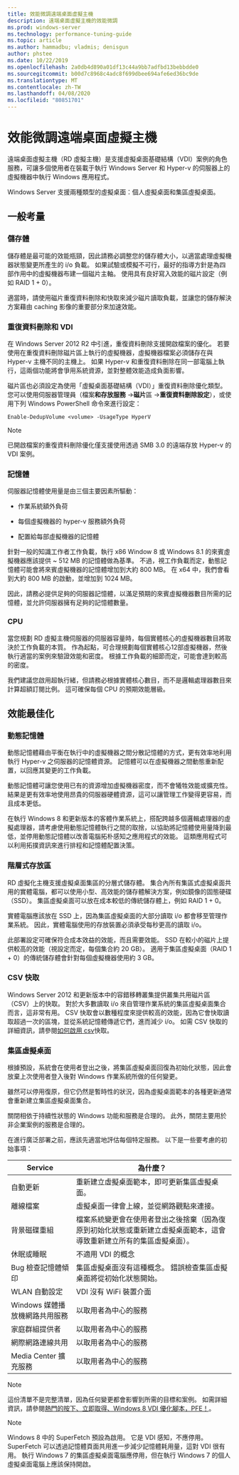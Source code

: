 ```yaml
---
title: 效能微調遠端桌面虛擬主機
description: 遠端桌面虛擬主機的效能微調
ms.prod: windows-server
ms.technology: performance-tuning-guide
ms.topic: article
ms.author: hammadbu; vladmis; denisgun
author: phstee
ms.date: 10/22/2019
ms.openlocfilehash: 2a0db4d890a01df13c44a9bb7adfbd13bebbdde0
ms.sourcegitcommit: b00d7c8968c4adc8f699dbee694afe6ed36bc9de
ms.translationtype: MT
ms.contentlocale: zh-TW
ms.lasthandoff: 04/08/2020
ms.locfileid: "80851701"
---
```

# <a name="performance-tuning-remote-desktop-virtualization-hosts"></a>效能微調遠端桌面虛擬主機

遠端桌面虛擬主機（RD 虛擬主機）是支援虛擬桌面基礎結構（VDI）案例的角色服務，可讓多個使用者在裝載于執行 Windows Server 和 Hyper-v 的伺服器上的虛擬機器中執行 Windows 應用程式。

Windows Server 支援兩種類型的虛擬桌面：個人虛擬桌面和集區虛擬桌面。

## <a name="general-considerations"></a>一般考量

### <a name="storage"></a>儲存體

儲存體是最可能的效能瓶頸，因此請務必調整您的儲存體大小，以適當處理虛擬機器狀態變更所產生的 i/o 負載。 如果試驗或模擬不可行，最好的指導方針是為四部作用中的虛擬機器布建一個磁片主軸。 使用具有良好寫入效能的磁片設定（例如 RAID 1 + 0）。

適當時，請使用磁片重復資料刪除和快取來減少磁片讀取負載，並讓您的儲存解決方案藉由 caching 影像的重要部分來加速效能。

### <a name="data-deduplication-and-vdi"></a>重復資料刪除和 VDI

在 Windows Server 2012 R2 中引進，重復資料刪除支援開啟檔案的優化。 若要使用在重復資料刪除磁片區上執行的虛擬機器，虛擬機器檔案必須儲存在與 Hyper-v 主機不同的主機上。 如果 Hyper-v 和重復資料刪除在同一部電腦上執行，這兩個功能將會爭用系統資源，並對整體效能造成負面影響。

磁片區也必須設定為使用「虛擬桌面基礎結構（VDI）」重復資料刪除優化類型。 您可以使用伺服器管理員（檔案**和存放服務** -&gt;**磁片**區 -&gt;**重復資料刪除設定**），或使用下列 Windows PowerShell 命令來進行設定：

``` syntax
Enable-DedupVolume <volume> -UsageType HyperV
```

> [!NOTE]
> 已開啟檔案的重復資料刪除優化僅支援使用透過 SMB 3.0 的遠端存放 Hyper-v 的 VDI 案例。

### <a name="memory"></a>記憶體

伺服器記憶體使用量是由三個主要因素所驅動：

- 作業系統額外負荷

- 每個虛擬機器的 hyper-v 服務額外負荷

- 配置給每部虛擬機器的記憶體

針對一般的知識工作者工作負載，執行 x86 Window 8 或 Windows 8.1 的來賓虛擬機器應該提供 ~ 512 MB 的記憶體做為基準。 不過，視工作負載而定，動態記憶體可能會將來賓虛擬機器的記憶體增加到大約 800 MB。 在 x64 中，我們會看到大約 800 MB 的啟動，並增加到 1024 MB。

因此，請務必提供足夠的伺服器記憶體，以滿足預期的來賓虛擬機器數目所需的記憶體，並允許伺服器擁有足夠的記憶體數量。

### <a name="cpu"></a>CPU

當您規劃 RD 虛擬主機伺服器的伺服器容量時，每個實體核心的虛擬機器數目將取決於工作負載的本質。 作為起點，可合理規劃每個實體核心12部虛擬機器，然後執行適當的案例來驗證效能和密度。 根據工作負載的細節而定，可能會達到較高的密度。

我們建議您啟用超執行緒，但請務必根據實體核心數目，而不是邏輯處理器數目來計算超額訂閱比例。 這可確保每個 CPU 的預期效能層級。

## <a name="performance-optimizations"></a>效能最佳化

### <a name="dynamic-memory"></a>動態記憶體

動態記憶體藉由平衡在執行中的虛擬機器之間分散記憶體的方式，更有效率地利用執行 Hyper-v 之伺服器的記憶體資源。 記憶體可以在虛擬機器之間動態重新配置，以回應其變更的工作負載。

動態記憶體可讓您使用已有的資源增加虛擬機器密度，而不會犧牲效能或擴充性。 結果是更有效率地使用昂貴的伺服器硬體資源，這可以讓管理工作變得更容易，而且成本更低。

在執行 Windows 8 和更新版本的客體作業系統上，搭配跨越多個邏輯處理器的虛擬處理器，請考慮使用動態記憶體執行之間的取捨，以協助將記憶體使用量降到最低，並停用動態記憶體以改善電腦拓朴感知之應用程式的效能。 這類應用程式可以利用拓撲資訊來進行排程和記憶體配置決策。

### <a name="tiered-storage"></a>階層式存放區

RD 虛擬化主機支援虛擬桌面集區的分層式儲存體。 集合內所有集區式虛擬桌面共用的實體電腦，都可以使用小型、高效能的儲存體解決方案，例如鏡像的固態硬碟（SSD）。 集區虛擬桌面可以放在成本較低的傳統儲存體上，例如 RAID 1 + 0。

實體電腦應該放在 SSD 上，因為集區虛擬桌面的大部分讀取 i/o 都會移至管理作業系統。 因此，實體電腦使用的存放裝置必須承受每秒更高的讀取 i/o。

此部署設定可確保符合成本效益的效能，而且需要效能。 SSD 在較小的磁片上提供較高的效能（視設定而定，每個集合約 20 GB）。 適用于集區虛擬桌面（RAID 1 + 0）的傳統儲存體會針對每個虛擬機器使用約 3 GB。

### <a name="csv-cache"></a>CSV 快取

Windows Server 2012 和更新版本中的容錯移轉叢集提供叢集共用磁片區（CSV）上的快取。 對於大多數讀取 i/o 來自管理作業系統的集區虛擬桌面集合而言，這非常有用。 CSV 快取會以數種程度來提供較高的效能，因為它會快取讀取超過一次的區塊，並從系統記憶體傳遞它們，進而減少 i/o。 如需 CSV 快取的詳細資訊，請參閱[如何啟用 csv](https://blogs.msdn.com/b/clustering/archive/2012/03/22/10286676.aspx)快取。

### <a name="pooled-virtual-desktops"></a>集區虛擬桌面

根據預設，系統會在使用者登出之後，將集區虛擬桌面回復為初始化狀態，因此會放棄上次使用者登入後對 Windows 作業系統所做的任何變更。

雖然可以停用復原，但它仍然是暫時性的狀況，因為虛擬桌面範本的各種更新通常會重新建立集區虛擬桌面集合。

關閉相依于持續性狀態的 Windows 功能和服務是合理的。 此外，關閉主要用於非企業案例的服務是合理的。

在進行廣泛部署之前，應該先適當地評估每個特定服務。 以下是一些要考慮的初始事項：

| Service                                      | 為什麼？                                                                                                                                                                                                      |
|----------------------------------------------|-----------------------------------------------------------------------------------------------------------------------------------------------------------------------------------------------------------|
| 自動更新                                  | 重新建立虛擬桌面範本，即可更新集區虛擬桌面。                                                                                                                          |
| 離線檔案                                | 虛擬桌面一律會上線，並從網路觀點來連接。                                                                                                                         |
| 背景磁碟重組                            | 檔案系統變更會在使用者登出之後捨棄（因為復原到初始化狀態或重新建立虛擬桌面範本，這會導致重新建立所有的集區虛擬桌面）。 |
| 休眠或睡眠                           | 不適用 VDI 的概念                                                                                                                                                                                   |
| Bug 檢查記憶體傾印                        | 集區虛擬桌面沒有這種概念。 錯誤檢查集區虛擬桌面將從初始化狀態開始。                                                                                       |
| WLAN 自動設定                              | VDI 沒有 WiFi 裝置介面                                                                                                                                                                 |
| Windows 媒體播放機網路共用服務 | 以取用者為中心的服務                                                                                                                                                                                  |
| 家庭群組提供者                          | 以取用者為中心的服務                                                                                                                                                                                  |
| 網際網路連線共用                  | 以取用者為中心的服務                                                                                                                                                                                  |
| Media Center 擴充服務               | 以取用者為中心的服務                                                                                                                                                                                  |
> [!NOTE]
> 這份清單不是完整清單，因為任何變更都會影響到所需的目標和案例。 如需詳細資訊，請參閱[熱門的按下、立即取得、Windows 8 VDI 優化腳本，PFE！](https://blogs.technet.com/b/jeff_stokes/archive/2013/04/09/hot-off-the-presses-get-it-now-the-windows-8-vdi-optimization-script-courtesy-of-pfe.aspx)。


> [!NOTE]
> Windows 8 中的 SuperFetch 預設為啟用。 它是 VDI 感知，不應停用。 SuperFetch 可以透過記憶體頁面共用進一步減少記憶體耗用量，這對 VDI 很有用。 執行 Windows 7 的集區虛擬桌面電腦應停用，但在執行 Windows 7 的個人虛擬桌面電腦上應該保持開啟。
